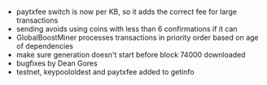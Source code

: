 * paytxfee switch is now per KB, so it adds the correct fee for large transactions
* sending avoids using coins with less than 6 confirmations if it can
* GlobalBoostMiner processes transactions in priority order based on age of dependencies
* make sure generation doesn't start before block 74000 downloaded
* bugfixes by Dean Gores
* testnet, keypoololdest and paytxfee added to getinfo
